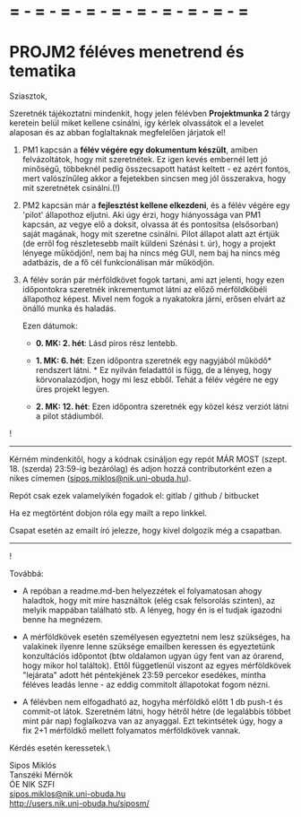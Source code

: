 # = - = - = - = - = - = - = - = - = - =
# PROJM2 féléves menetrend és tematika
Sziasztok,

Szeretnék tájékoztatni mindenkit, hogy jelen félévben **Projektmunka 2** tárgy keretein belül miket kellene csinálni, így kérlek olvassátok el a levelet alaposan és az abban foglaltaknak megfelelően járjatok el!
1. PM1 kapcsán a **félév végére egy dokumentum készült**, amiben felvázoltátok, hogy mit szeretnétek. Ez igen kevés embernél lett jó minőségű, többeknél pedig összecsapott hatást keltett - ez azért fontos, mert valószínűleg akkor a fejetekben sincsen meg jól összerakva, hogy mit szeretnétek csinálni.(!)

2. PM2 kapcsán már a **fejlesztést kellene elkezdeni**, és a félév végére egy 'pilot' állapothoz eljutni. Aki úgy érzi, hogy hiányossága van PM1 kapcsán, az vegye elő a doksit, olvassa át és pontosítsa (elsősorban) saját magának, hogy mit szeretne csinálni. Pilot állapot alatt azt értjük (de erről fog részletesebb mailt küldeni Szénási t. úr), hogy a projekt lényege működjön!, nem baj ha nincs még GUI, nem baj ha nincs még adatbázis, de a fő cél funkcionálisan már működjön.

3. A félév során pár mérföldkövet fogok tartani, ami azt jelenti, hogy ezen időpontokra szeretnék inkrementumot látni az előző mérföldkőbéli állapothoz képest. Mivel nem fogok a nyakatokra járni, erősen elvárt az önálló munka és haladás.

    Ezen dátumok:
    - **0. MK: 2. hét**:
    Lásd piros rész lentebb.

    - **1. MK: 6. hét**:
    Ezen időpontra szeretnék egy nagyjából működő* rendszert látni. \* Ez nyilván feladattól is függ, de a lényeg, hogy     körvonalazódjon, hogy mi lesz ebből. Tehát a félév végére ne egy üres projekt legyen.

    - **2. MK: 12. hét**:
    Ezen időpontra szeretnék egy közel kész verziót látni a pilot stádiumból.

!
- - -

Kérném mindenkitől, hogy a kódnak csináljon egy repót MÁR MOST (szept. 18. (szerda) 23:59-ig bezárólag)
és adjon hozzá contributorként ezen a nikes címemen (sipos.miklos@nik.uni-obuda.hu).

Repót csak ezek valamelyikén fogadok el: gitlab / github / bitbucket

Ha ez megtörtént dobjon róla egy mailt a repo linkkel.

Csapat esetén az emailt író jelezze, hogy kivel dolgozik még a csapatban.

- - -
!


Továbbá:
- A repóban a readme.md-ben helyezzétek el folyamatosan ahogy haladtok, hogy mit mire használtok (elég csak felsorolás szinten), az melyik mappában található stb. A lényeg, hogy én is el tudjak igazodni benne ha megnézem.

- A mérföldkövek esetén személyesen egyeztetni nem lesz szükséges, ha valakinek ilyenre lenne szüksége emailben keressen és egyeztetünk konzultációs időpontot (btw oldalamon ugyan úgy fent van az órarend, hogy mikor hol találtok). Ettől függetlenül viszont az egyes mérföldkövek "lejárata" adott hét péntekjének 23:59 percekor esedékes, mintha féléves leadás lenne - az eddig commitolt állapotokat fogom nézni.

- A félévben nem elfogadható az, hogyha mérföldkő előtt 1 db push-t és commit-ot látok. Szeretném látni, hogy hétről hétre (de legalábbis többet mint pár nap) foglalkozva van az anyaggal. Ezt tekintsétek úgy, hogy a fix 2+1 mérföldkő mellett folyamatos mérföldkövek vannak.

Kérdés esetén keressetek.\

Sipos Miklós\
Tanszéki Mérnök\
ÓE NIK SZFI\
sipos.miklos@nik.uni-obuda.hu\
http://users.nik.uni-obuda.hu/siposm/
